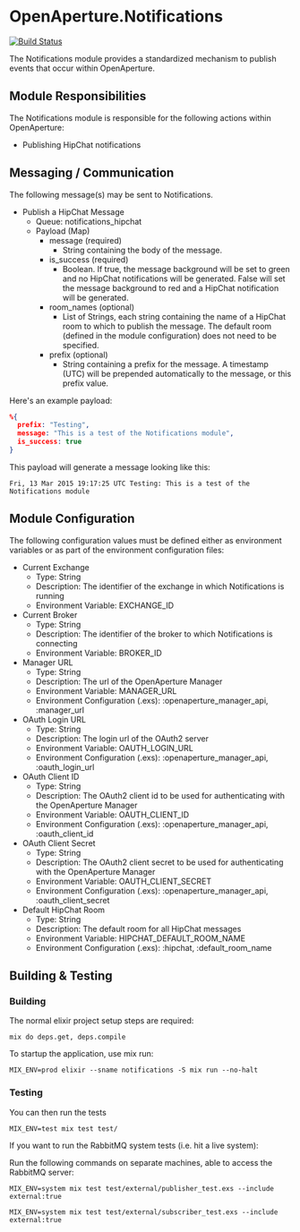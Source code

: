 # OpenAperture.Notifications

[![Build Status](https://semaphoreci.com/api/v1/projects/ec3d79fd-1837-4ace-975a-b860cfc66a7a/395741/badge.svg)](https://semaphoreci.com/perceptive/notifications--2)

The Notifications module provides a standardized mechanism to publish events that occur within OpenAperture.  

## Module Responsibilities

The Notifications module is responsible for the following actions within OpenAperture:

* Publishing HipChat notifications

## Messaging / Communication

The following message(s) may be sent to Notifications.  

* Publish a HipChat Message
  * Queue:  notifications_hipchat
  * Payload (Map)
    * message (required)
      * String containing the body of the message.
    * is_success (required)
      * Boolean.  If true, the message background will be set to green and no HipChat notifications will be generated.  False will set the message background to red and a HipChat notification will be generated.
    * room_names (optional)
      * List of Strings, each string containing the name of a HipChat room to which to publish the message.  The default room (defined in the module configuration) does not need to be specified.
    * prefix (optional)
      * String containing a prefix for the message.  A timestamp (UTC) will be prepended automatically to the message, or this prefix value.

Here's an example payload:
```json
%{
  prefix: "Testing",
  message: "This is a test of the Notifications module",
  is_success: true
}
```

This payload will generate a message looking like this:

```
Fri, 13 Mar 2015 19:17:25 UTC Testing: This is a test of the Notifications module
```

## Module Configuration

The following configuration values must be defined either as environment variables or as part of the environment configuration files:

* Current Exchange
  * Type:  String
  * Description:  The identifier of the exchange in which Notifications is running
  * Environment Variable:  EXCHANGE_ID
* Current Broker
  * Type:  String
  * Description:  The identifier of the broker to which Notifications is connecting
  * Environment Variable:  BROKER_ID
* Manager URL
  * Type: String
  * Description: The url of the OpenAperture Manager
  * Environment Variable:  MANAGER_URL
  * Environment Configuration (.exs): :openaperture_manager_api, :manager_url
* OAuth Login URL
  * Type: String
  * Description: The login url of the OAuth2 server
  * Environment Variable:  OAUTH_LOGIN_URL
  * Environment Configuration (.exs): :openaperture_manager_api, :oauth_login_url
* OAuth Client ID
  * Type: String
  * Description: The OAuth2 client id to be used for authenticating with the OpenAperture Manager
  * Environment Variable:  OAUTH_CLIENT_ID
  * Environment Configuration (.exs): :openaperture_manager_api, :oauth_client_id
* OAuth Client Secret
  * Type: String
  * Description: The OAuth2 client secret to be used for authenticating with the OpenAperture Manager
  * Environment Variable:  OAUTH_CLIENT_SECRET
  * Environment Configuration (.exs): :openaperture_manager_api, :oauth_client_secret
* Default HipChat Room
  * Type: String
  * Description: The default room for all HipChat messages
  * Environment Variable:  HIPCHAT_DEFAULT_ROOM_NAME
  * Environment Configuration (.exs): :hipchat, :default_room_name
 
## Building & Testing

### Building

The normal elixir project setup steps are required:

```iex
mix do deps.get, deps.compile
```

To startup the application, use mix run:

```iex
MIX_ENV=prod elixir --sname notifications -S mix run --no-halt
```

### Testing 

You can then run the tests

```iex
MIX_ENV=test mix test test/
```

If you want to run the RabbitMQ system tests (i.e. hit a live system):

Run the following commands on separate machines, able to access the RabbitMQ server:

```iex
MIX_ENV=system mix test test/external/publisher_test.exs --include external:true

MIX_ENV=system mix test test/external/subscriber_test.exs --include external:true
```